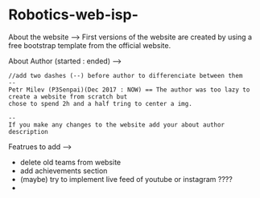 # Robotics-web-isp-

About the website -->
    First versions of the website are created by using a free bootstrap template from the official website.

About Author (started : ended) -->

    //add two dashes (--) before author to differenciate between them
    --
    Petr Milev (P3Senpai)(Dec 2017 : NOW) == The author was too lazy to create a website from scratch but                                          chose to spend 2h and a half tring to center a img.
    
    --
    If you make any changes to the website add your about author description
Featrues to add --> 

- delete old teams from website
- add achievements section
- (maybe) try to implement live feed of youtube or instagram ????
- 